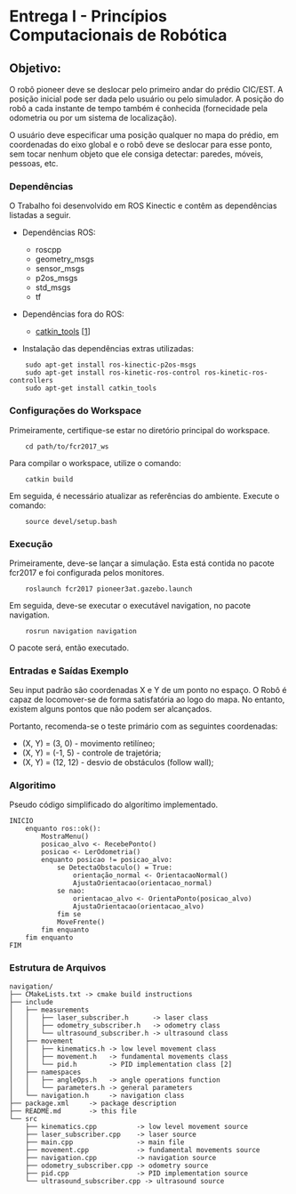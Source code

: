 # Entrega I - Princípios Computacionais de Robótica

## Objetivo:

O robô pioneer deve se deslocar pelo primeiro andar do prédio CIC/EST. A posição inicial pode ser
dada pelo usuário ou pelo simulador. A posição do robô a cada instante de tempo também é
conhecida (fornecidade pela odometria ou por um sistema de localização).

O usuário deve especificar uma posição qualquer no mapa do prédio, em coordenadas do eixo
global e o robô deve se deslocar para esse ponto, sem tocar nenhum objeto que ele consiga detectar:
paredes, móveis, pessoas, etc.

### Dependências

O Trabalho foi desenvolvido em ROS Kinectic e contêm as dependências listadas a seguir.

* Dependências ROS:
    * roscpp
    * geometry_msgs
    * sensor_msgs
    * p2os_msgs
    * std_msgs
    * tf

* Dependências fora do ROS:
    * [catkin_tools](http://catkin-tools.readthedocs.io/en/latest/advanced/catkin_shell_verbs.html) [[1]]

* Instalação das dependências extras utilizadas:

```
    sudo apt-get install ros-kinectic-p2os-msgs
    sudo apt-get install ros-kinetic-ros-control ros-kinetic-ros-controllers
    sudo apt-get install catkin_tools
```

### Configurações do Workspace
Primeiramente, certifique-se estar no diretório principal do workspace.

```
    cd path/to/fcr2017_ws
```


Para compilar o workspace, utilize o comando:

```
    catkin build
```
Em seguida, é necessário atualizar as referências do ambiente.
Execute o comando:

```
    source devel/setup.bash
```


### Execução
Primeiramente, deve-se lançar a simulação.
Esta está contida no pacote fcr2017 e foi configurada pelos monitores.

```
    roslaunch fcr2017 pioneer3at.gazebo.launch
```

Em seguida, deve-se executar o executável navigation, no pacote navigation.

```
    rosrun navigation navigation
```

O pacote será, então executado.

### Entradas e Saídas Exemplo

Seu input padrão são coordenadas X e Y de um ponto no espaço.
O Robô é capaz de locomover-se de forma satisfatória ao logo do mapa.
No entanto, existem alguns pontos que não podem ser alcançados.

Portanto, recomenda-se o teste primário com as seguintes coordenadas:

* (X, Y) = (3, 0) - movimento retilíneo;
* (X, Y) = (-1, 5) - controle de trajetória;
* (X, Y) = (12, 12) - desvio de obstáculos (follow wall);

### Algoritimo
Pseudo código simplificado do algorítimo implementado.

```
INICIO
    enquanto ros::ok():
        MostraMenu()
        posicao_alvo <- RecebePonto()
        posicao <- LerOdometria()
        enquanto posicao != posicao_alvo:
            se DetectaObstaculo() = True:
                orientação_normal <- OrientacaoNormal()
                AjustaOrientacao(orientacao_normal)
            se nao:
                orientacao_alvo <- OrientaPonto(posicao_alvo)
                AjustaOrientacao(orientacao_alvo)
            fim se
            MoveFrente()
        fim enquanto
    fim enquanto
FIM
```

### Estrutura de Arquivos

```
navigation/
├── CMakeLists.txt -> cmake build instructions
├── include
│   ├── measurements
│   │   ├── laser_subscriber.h      -> laser class
│   │   ├── odometry_subscriber.h   -> odometry class
│   │   └── ultrasound_subscriber.h -> ultrasound class
│   ├── movement
│   │   ├── kinematics.h -> low level movement class
│   │   ├── movement.h   -> fundamental movements class
│   │   └── pid.h        -> PID implementation class [2]
│   ├── namespaces
│   │   ├── angleOps.h   -> angle operations function
│   │   └── parameters.h -> general parameters
│   └── navigation.h     -> navigation class
├── package.xml     -> package description
├── README.md       -> this file
└── src
    ├── kinematics.cpp          -> low level movement source
    ├── laser_subscriber.cpp    -> laser source
    ├── main.cpp                -> main file
    ├── movement.cpp            -> fundamental movements source
    ├── navigation.cpp          -> navigation source
    ├── odometry_subscriber.cpp -> odometry source
    ├── pid.cpp                 -> PID implementation source
    └── ultrasound_subscriber.cpp -> ultrasound source

```

[1]: http://www.ros.org/news/2016/04/5-reasons-ros-users-will-want-to-try-catkin-tools-beta-2.html
[2]: https://gist.github.com/bradley219/5373998
